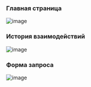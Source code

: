 ### Главная страница
![image](https://github.com/tellurixn/VKR-UI/assets/90182791/7103c147-1d74-4edc-90b1-bbe4912b6ccc)

### История взаимодействий
![image](https://github.com/tellurixn/VKR-UI/assets/90182791/65c6fd23-55a0-4f0d-8c43-6e37cd66d098)

### Форма запроса
![image](https://github.com/tellurixn/VKR-UI/assets/90182791/83bbd7d4-7bc4-4909-a099-7e960dac466c)

